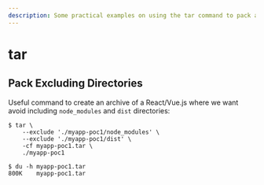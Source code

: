 ```yaml
---
description: Some practical examples on using the tar command to pack and unpack archives.
---
```


# tar

## Pack Excluding Directories

Useful command to create an archive of a React/Vue.js where we want avoid including `node_modules` and `dist` directories:

```shell-session
$ tar \
    --exclude './myapp-poc1/node_modules' \
    --exclude './myapp-poc1/dist' \
    -cf myapp-poc1.tar \
    ./myapp-poc1

$ du -h myapp-poc1.tar
800K	myapp-poc1.tar
```

